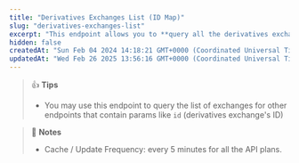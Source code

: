 ```yaml
---
title: "Derivatives Exchanges List (ID Map)"
slug: "derivatives-exchanges-list"
excerpt: "This endpoint allows you to **query all the derivatives exchanges with ID and name on CoinGecko**"
hidden: false
createdAt: "Sun Feb 04 2024 14:18:21 GMT+0000 (Coordinated Universal Time)"
updatedAt: "Wed Feb 26 2025 13:56:16 GMT+0000 (Coordinated Universal Time)"
---
```

> 👍 **Tips**
> 
> - You may use this endpoint to query the list of exchanges for other endpoints that contain params like `id` (derivatives exchange's ID)

> 📘 **Notes**
> 
> - Cache / Update Frequency: every 5 minutes for all the API plans.
